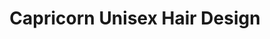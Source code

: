 ---
title: "Capricorn Unisex Hair Design"
url: /blyth/capricorn-unisex-hair-design/
shop: hairdresser
---